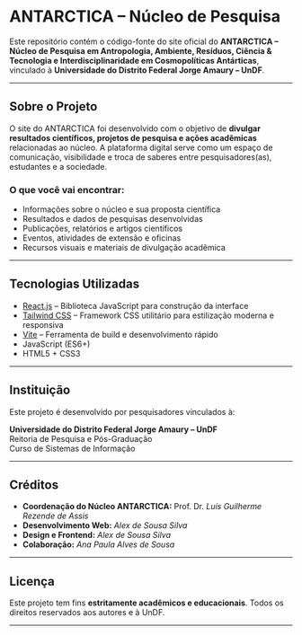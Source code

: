 # ANTARCTICA – Núcleo de Pesquisa

Este repositório contém o código-fonte do site oficial do **ANTARCTICA – Núcleo de Pesquisa em Antropologia, Ambiente, Resíduos, Ciência & Tecnologia e Interdisciplinaridade em Cosmopolíticas Antárticas**, vinculado à **Universidade do Distrito Federal Jorge Amaury – UnDF**.

---

## Sobre o Projeto

O site do ANTARCTICA foi desenvolvido com o objetivo de **divulgar resultados científicos, projetos de pesquisa e ações acadêmicas** relacionadas ao núcleo. A plataforma digital serve como um espaço de comunicação, visibilidade e troca de saberes entre pesquisadores(as), estudantes e a sociedade.

### O que você vai encontrar:

- Informações sobre o núcleo e sua proposta científica  
- Resultados e dados de pesquisas desenvolvidas  
- Publicações, relatórios e artigos científicos  
- Eventos, atividades de extensão e oficinas  
- Recursos visuais e materiais de divulgação acadêmica  

---

## Tecnologias Utilizadas

- [React.js](https://react.dev/) – Biblioteca JavaScript para construção da interface  
- [Tailwind CSS](https://tailwindcss.com/) – Framework CSS utilitário para estilização moderna e responsiva  
- [Vite](https://vitejs.dev/) – Ferramenta de build e desenvolvimento rápido  
- JavaScript (ES6+)  
- HTML5 + CSS3  

---

## Instituição

Este projeto é desenvolvido por pesquisadores vinculados à:

**Universidade do Distrito Federal Jorge Amaury – UnDF**  
Reitoria de Pesquisa e Pós-Graduação  
Curso de Sistemas de Informação

---

## Créditos

- **Coordenação do Núcleo ANTARCTICA:** Prof. Dr. *Luís Guilherme Rezende de Assis*  
- **Desenvolvimento Web:** *Alex de Sousa Silva*  
- **Design e Frontend:** *Alex de Sousa Silva*  
- **Colaboração:** *Ana Paula Alves de Sousa*

---

## Licença

Este projeto tem fins **estritamente acadêmicos e educacionais**. Todos os direitos reservados aos autores e à UnDF.

---
